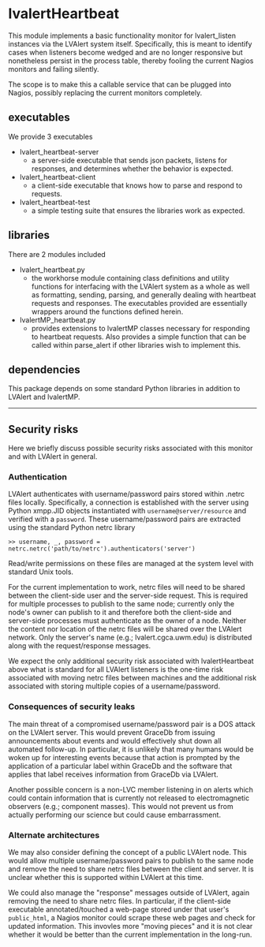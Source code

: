 # lvalertHeartbeat

This module implements a basic functionality monitor for lvalert_listen instances via the LVAlert system itself. 
Specifically, this is meant to identify cases when listeners become wedged and are no longer responsive but nonetheless persist in the process table, thereby fooling the current Nagios monitors and failing silently.

The scope is to make this a callable service that can be plugged into Nagios, possibly replacing the current monitors completely.

## executables

We provide 3 executables

  - lvalert_heartbeat-server
      - a server-side executable that sends json packets, listens for responses, and determines whether the behavior is expected.
  - lvalert_heartbeat-client
      - a client-side executable that knows how to parse and respond to requests.
  - lvalert_heartbeat-test
      - a simple testing suite that ensures the libraries work as expected.

## libraries

There are 2 modules included 

  - lvalert_heartbeat.py
      - the workhorse module containing class definitions and utility functions for interfacing with the LVAlert system as a whole as well as formatting, sending, parsing, and generally dealing with heartbeat requests and responses. The executables provided are essentially wrappers around the functions defined herein.
  - lvalertMP_heartbeat.py
      - provides extensions to lvalertMP classes necessary for responding to heartbeat requests. Also provides a simple function that can be called within parse_alert if other libraries wish to implement this.

## dependencies

This package depends on some standard Python libraries in addition to LVAlert and lvalertMP.

----------------------------------------------------------------------------------------------------------

## Security risks

Here we briefly discuss possible security risks associated with this monitor and with LVAlert in general.

### Authentication

LVAlert authenticates with username/password pairs stored within .netrc files locally.
Specifically, a connection is established with the server using Python xmpp.JID objects instantiated with `username@server/resource` and verified with a `password`.
These username/password pairs are extracted using the standard Python netrc library

    >> username, _, password = netrc.netrc('path/to/netrc').authenticators('server')

Read/write permissions on these files are managed at the system level with standard Unix tools. 

For the current implementation to work, netrc files will need to be shared between the client-side user and the server-side request.
This is required for multiple processes to publish to the same node; currently only the node's owner can publish to it and therefore both the client-side and server-side processes must authenticate as the owner of a node.
Neither the content nor location of the netrc files will be shared over the LVAlert network.
Only the server's name (e.g.; lvalert.cgca.uwm.edu) is distributed along with the request/response messages.

We expect the only additional security risk associated with lvalertHeartbeat above what is standard for all LVAlert listeners is the one-time risk associated with moving netrc files between machines and the additional risk associated with storing multiple copies of a username/password.

### Consequences of security leaks

The main threat of a compromised username/password pair is a DOS attack on the LVAlert server. 
This would prevent GraceDb from issuing announcements about events and would effectively shut down all automated follow-up.
In particular, it is unlikely that many humans would be woken up for interesting events because that action is prompted by the application of a particular label within GraceDb and the software that applies that label receives information from GraceDb via LVAlert.

Another possible concern is a non-LVC member listening in on alerts which could contain information that is currently not released to electromagnetic observers (e.g.; component masses).
This would not prevent us from actually performing our science but could cause embarrassment.

### Alternate architectures

We may also consider defining the concept of a public LVAlert node.
This would allow multiple username/password pairs to publish to the same node and remove the need to share netrc files between the client and server.
It is unclear whether this is supported within LVAlert at this time.

We could also manage the "response" messages outside of LVAlert, again removing the need to share netrc files.
In particular, if the client-side executable annotated/touched a web-page stored under that user's `public_html`, a Nagios monitor could scrape these web pages and check for updated information.
This invovles more "moving pieces" and it is not clear whether it would be better than the current implementation in the long-run.
